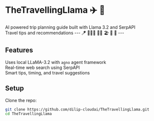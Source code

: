 # TheTravellingLlama :airplane: 🦙

AI powered trip planning guide built with Llama 3.2 and SerpAPI  
Travel tips and recommendations --- 🪁 🧑‍🤝‍🧑 🚴‍♂️ 🏖️ 🚡 🤿 ---  
## Features   
Uses local LLaMA-3.2 with `agno` agent framework  
Real-time web search using SerpAPI  
Smart tips, timing, and travel suggestions  


## Setup

Clone the repo:
   ```bash
   git clone https://github.com/dilip-cloudai/TheTravellingLlama.git
   cd TheTravellingLlama
